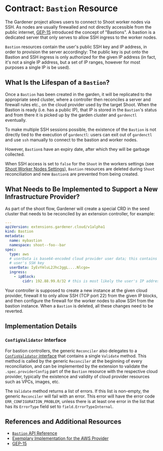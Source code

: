 # Contract: `Bastion` Resource

The Gardener project allows users to connect to Shoot worker nodes via SSH. As nodes are usually firewalled and not directly accessible from the public internet, [GEP-15](../proposals/15-manage-bastions-and-ssh-key-pair-rotation.md) introduced the concept of "Bastions". A bastion is a dedicated server that only serves to allow SSH ingress to the worker nodes.

`Bastion` resources contain the user's public SSH key and IP address, in order to provision the server accordingly: The public key is put onto the Bastion and SSH ingress is only authorized for the given IP address (in fact, it's not a single IP address, but a set of IP ranges, however for most purposes a single IP is be used).

## What Is the Lifespan of a `Bastion`?

Once a `Bastion` has been created in the garden, it will be replicated to the appropriate seed cluster, where a controller then reconciles a server and firewall rules etc., on the cloud provider used by the target Shoot. When the Bastion is ready (i.e. has a public IP), that IP is stored in the `Bastion`'s status and from there it is picked up by the garden cluster and `gardenctl` eventually.

To make multiple SSH sessions possible, the existence of the `Bastion` is not directly tied to the execution of `gardenctl`: users can exit out of `gardenctl` and use `ssh` manually to connect to the bastion and worker nodes.

However, `Bastion`s have an expiry date, after which they will be garbage collected.

When SSH access is set to `false` for the `Shoot` in the workers settings (see [Shoot Worker Nodes Settings](../usage/shoot_workers_settings.md)), `Bastion` resources are deleted during `Shoot` reconciliation and new `Bastion`s are prevented from being created.

## What Needs to Be Implemented to Support a New Infrastructure Provider?

As part of the shoot flow, Gardener will create a special CRD in the seed cluster that needs to be reconciled by an extension controller, for example:

```yaml
---
apiVersion: extensions.gardener.cloud/v1alpha1
kind: Bastion
metadata:
  name: mybastion
  namespace: shoot--foo--bar
spec:
  type: aws
  # userData is base64-encoded cloud provider user data; this contains the
  # user's SSH key
  userData: IyEvYmluL2Jhc2ggL....Nlcgo=
  ingress:
    - ipBlock:
        cidr: 192.88.99.0/32 # this is most likely the user's IP address
```

Your controller is supposed to create a new instance at the given cloud provider, firewall it to only allow SSH (TCP port 22) from the given IP blocks, and then configure the firewall for the worker nodes to allow SSH from the bastion instance. When a `Bastion` is deleted, all these changes need to be reverted.

## Implementation Details

### `ConfigValidator` Interface

For bastion controllers, the generic `Reconciler` also delegates to a [`ConfigValidator` interface](../../extensions/pkg/controller/bastion/configvalidator.go) that contains a single `Validate` method. This method is called by the generic `Reconciler` at the beginning of every reconciliation, and can be implemented by the extension to validate the `.spec.providerConfig` part of the `Bastion` resource with the respective cloud provider, typically the existence and validity of cloud provider resources such as VPCs, images, etc.

The `Validate` method returns a list of errors. If this list is non-empty, the generic `Reconciler` will fail with an error. This error will have the error code `ERR_CONFIGURATION_PROBLEM`, unless there is at least one error in the list that has its `ErrorType` field set to `field.ErrorTypeInternal`.

## References and Additional Resources

* [`Bastion` API Reference](../api-reference/extensions.md#bastion)
* [Exemplary Implementation for the AWS Provider](https://github.com/gardener/gardener-extension-provider-aws/tree/master/pkg/controller/bastion)
* [GEP-15](../proposals/15-manage-bastions-and-ssh-key-pair-rotation.md)
